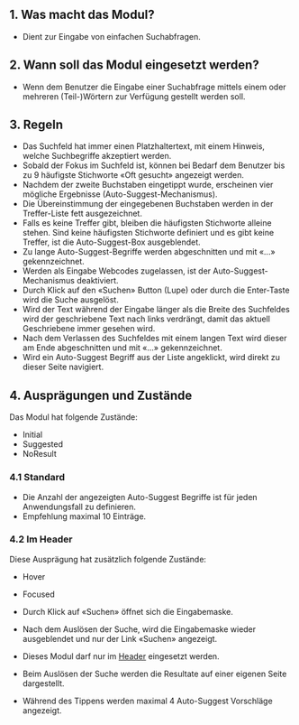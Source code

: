 ## 1. Was macht das Modul?
* Dient zur Eingabe von einfachen Suchabfragen.

## 2. Wann soll das Modul eingesetzt werden?
* Wenn dem Benutzer die Eingabe einer Suchabfrage mittels einem oder mehreren (Teil-)Wörtern zur Verfügung gestellt werden soll.

## 3. Regeln
* Das Suchfeld hat immer einen Platzhaltertext, mit einem Hinweis, welche Suchbegriffe akzeptiert werden.
* Sobald der Fokus im Suchfeld ist, können bei Bedarf dem Benutzer bis zu 9 häufigste Stichworte «Oft gesucht» angezeigt werden.
* Nachdem der zweite Buchstaben eingetippt wurde, erscheinen vier mögliche Ergebnisse (Auto-Suggest-Mechanismus).
* Die Übereinstimmung der eingegebenen Buchstaben werden in der Treffer-Liste fett ausgezeichnet.
* Falls es keine Treffer gibt, bleiben die häufigsten Stichworte alleine stehen. Sind keine häufigsten Stichworte definiert und es gibt keine Treffer, ist die Auto-Suggest-Box ausgeblendet.
* Zu lange Auto-Suggest-Begriffe werden abgeschnitten und mit «...» gekennzeichnet.
* Werden als Eingabe Webcodes zugelassen, ist der Auto-Suggest-Mechanismus deaktiviert.
* Durch Klick auf den «Suchen» Button (Lupe) oder durch die Enter-Taste wird die Suche ausgelöst.
* Wird der Text während der Eingabe länger als die Breite des Suchfeldes wird der geschriebene Text nach links verdrängt, damit das aktuell Geschriebene immer gesehen wird.
* Nach dem Verlassen des Suchfeldes mit einem langen Text wird dieser am Ende abgeschnitten und mit «\...» gekennzeichnet.
* Wird ein Auto-Suggest Begriff aus der Liste angeklickt, wird direkt zu dieser Seite navigiert.

## 4. Ausprägungen und Zustände 
Das Modul hat folgende Zustände:
* Initial
* Suggested
* NoResult

### 4.1 Standard
* Die Anzahl der angezeigten Auto-Suggest Begriffe ist für jeden Anwendungsfall zu definieren.
* Empfehlung maximal 10 Einträge.

### 4.2 Im Header
Diese Ausprägung hat zusätzlich folgende Zustände:
* Hover
* Focused

* Durch Klick auf «Suchen» öffnet sich die Eingabemaske.
* Nach dem Auslösen der Suche, wird die Eingabemaske wieder ausgeblendet und nur der Link «Suchen» angezeigt.
* Dieses Modul darf nur im [Header](https://digital.sbb.ch/de/webapps/modules/header) eingesetzt werden.
* Beim Auslösen der Suche werden die Resultate auf einer eigenen Seite dargestellt.
* Während des Tippens werden maximal 4 Auto-Suggest Vorschläge angezeigt.